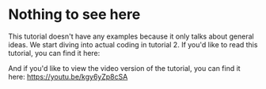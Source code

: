 # Nothing to see here

This tutorial doesn't have any examples because it only talks about general ideas. We start diving into actual coding in tutorial 2. If you'd like to read this tutorial, you can find it here: 

And if you'd like to view the video version of the tutorial, you can find it here: https://youtu.be/kgy6yZp8cSA